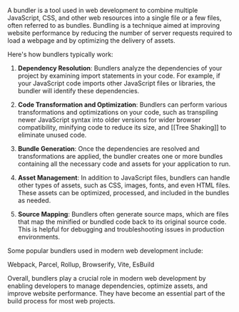 A bundler is a tool used in web development to combine multiple JavaScript, CSS, and other web resources into a single file or a few files, often referred to as bundles. Bundling is a technique aimed at improving website performance by reducing the number of server requests required to load a webpage and by optimizing the delivery of assets.

Here's how bundlers typically work:

1. **Dependency Resolution**: Bundlers analyze the dependencies of your project by examining import statements in your code. For example, if your JavaScript code imports other JavaScript files or libraries, the bundler will identify these dependencies.
    
2. **Code Transformation and Optimization**: Bundlers can perform various transformations and optimizations on your code, such as transpiling newer JavaScript syntax into older versions for wider browser compatibility, minifying code to reduce its size, and [[Tree Shaking]] to eliminate unused code.
    
3. **Bundle Generation**: Once the dependencies are resolved and transformations are applied, the bundler creates one or more bundles containing all the necessary code and assets for your application to run.
    
4. **Asset Management**: In addition to JavaScript files, bundlers can handle other types of assets, such as CSS, images, fonts, and even HTML files. These assets can be optimized, processed, and included in the bundles as needed.
    
5. **Source Mapping**: Bundlers often generate source maps, which are files that map the minified or bundled code back to its original source code. This is helpful for debugging and troubleshooting issues in production environments.
    

Some popular bundlers used in modern web development include:

Webpack, Parcel, Rollup, Browserify, Vite, EsBuild   

Overall, bundlers play a crucial role in modern web development by enabling developers to manage dependencies, optimize assets, and improve website performance. They have become an essential part of the build process for most web projects.
